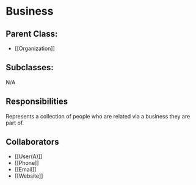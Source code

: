# Business

## Parent Class:
- [[Organization]]

## Subclasses:
N/A

## Responsibilities
Represents a collection of people who are related via a business they are part of.

## Collaborators
- [[User(A)]]
- [[Phone]]
- [[Email]]
- [[Website]]